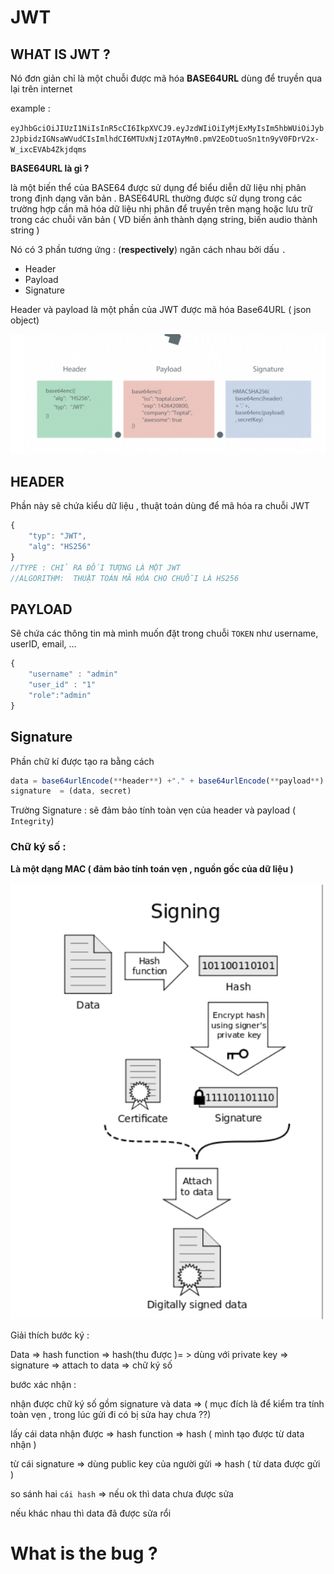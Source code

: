 # JWT

## **WHAT IS  JWT ?**

 Nó đơn giản chỉ là một chuỗi được mã hóa **BASE64URL** dùng để truyền qua lại trên internet 

example :

`eyJhbGciOiJIUzI1NiIsInR5cCI6IkpXVCJ9.eyJzdWIiOiIyMjExMyIsIm5hbWUiOiJyb2JpbidzIGNsaWVudCIsImlhdCI6MTUxNjIzOTAyMn0.pmV2EoDtuoSn1tn9yV0FDrV2x-W_ixcEVAb4Zkjdqms`

**BASE64URL là gì ?** 

là một biến thể của BASE64 được sử dụng để biểu diễn dữ liệu nhị phân trong định dạng văn bản . BASE64URL thường được sử dụng trong các trường hợp cần mã hóa dữ liệu nhị phân để truyền trên mạng hoặc lưu trữ trong các chuỗi văn bản ( VD biến ảnh thành dạng string, biến audio thành string )

Nó có 3 phần tương ứng  :  (**respectively**) ngăn cách nhau bởi dấu `.`  

- Header
- Payload
- Signature

Header và payload là một phần của JWT được mã hóa Base64URL  ( json object) 

![Untitled](JWT%208b3981c1f32b4b3fb001c1a6ce466f3b/Untitled.png)

## HEADER

Phần này sẽ chứa kiểu dữ liệu , thuật toán dùng để mã hóa ra chuỗi JWT

```jsx
{
	"typ": "JWT",
	"alg": "HS256"
}
//TYPE : CHỈ RA ĐỐI TƯỢNG LÀ MỘT JWT 
//ALGORITHM:  THUẬT TOÁN MÃ HÓA CHO CHUỖI LÀ HS256

```

## PAYLOAD

Sẽ chứa các thông tin mà mình muốn đặt trong chuỗi `TOKEN`  như username, userID, email, …

```jsx
{
	"username" : "admin"
	"user_id" : "1"
	"role":"admin"
}
```

## Signature

Phần chữ kí được tạo ra bằng cách 

```jsx
data = base64urlEncode(**header**) +"." + base64urlEncode(**payload**) 
signature  = (data, secret) 
```

Trường Signature :  sẽ đảm bảo tính toàn vẹn của header và payload ( `Integrity`)

### Chữ ký số  :

**Là một dạng  MAC ( đảm bảo tính toán vẹn , nguồn gốc của dữ liệu )** 

![Untitled](JWT%208b3981c1f32b4b3fb001c1a6ce466f3b/Untitled%201.png)

Giải thích bước ký  : 

Data ⇒ hash function ⇒ hash(thu được )= > dùng với private key ⇒ signature ⇒  attach to data ⇒ chữ ký số 

bước xác nhận : 

nhận được chữ ký số  gồm signature và data ⇒  ( mục đích là để kiểm tra tính toàn vẹn , trong lúc gửi đi có bị sửa hay chưa  ??) 

lấy cái data nhận được ⇒ hash function ⇒ hash ( mình tạo được từ data nhận )

từ cái signature ⇒  dùng public key của người gửi ⇒ hash ( từ data được gửi ) 

so sánh hai `cái hash` ⇒ nếu ok thì data chưa được sửa 

nếu khác nhau thì data đã được sửa rổi 

# What is the bug ?